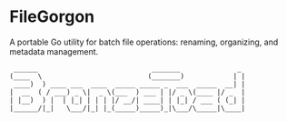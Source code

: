 # FileGorgon
A portable Go utility for batch file operations: renaming, organizing, and metadata management.

```
 ______                            _______              _ 
(____  \                          (_______)            | |
 ____)  ) ____ ___  ____  _____ _____ _  ___  _____  __| |
|  __  ( / ___) _ \|  _ \(___  ) ___ | |/ _ \(____ |/ _  |
| |__)  ) |  | |_| | | | |/ __/| ____| | |_| / ___ ( (_| |
|______/|_|   \___/|_| |_(_____)_____)_|\___/\_____|\____|
```
